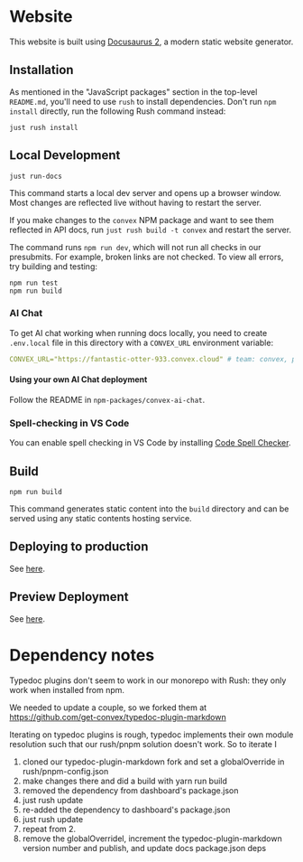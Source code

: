 # Website

This website is built using [Docusaurus 2](https://docusaurus.io/), a modern
static website generator.

## Installation

As mentioned in the "JavaScript packages" section in the top-level `README.md`,
you'll need to use `rush` to install dependencies. Don't run `npm install`
directly, run the following Rush command instead:

```console
just rush install
```

## Local Development

```console
just run-docs
```

This command starts a local dev server and opens up a browser window. Most
changes are reflected live without having to restart the server.

If you make changes to the `convex` NPM package and want to see them reflected
in API docs, run `just rush build -t convex` and restart the server.

The command runs `npm run dev`, which will not run all checks in our presubmits.
For example, broken links are not checked. To view all errors, try building and
testing:

```console
npm run test
npm run build
```

### AI Chat

To get AI chat working when running docs locally, you need to create
`.env.local` file in this directory with a `CONVEX_URL` environment variable:

```yaml
CONVEX_URL="https://fantastic-otter-933.convex.cloud" # team: convex, project: ai-bot
```

#### Using your own AI Chat deployment

Follow the README in `npm-packages/convex-ai-chat`.

### Spell-checking in VS Code

You can enable spell checking in VS Code by installing
[Code Spell Checker](https://marketplace.visualstudio.com/items?itemName=streetsidesoftware.code-spell-checker).

## Build

```console
npm run build
```

This command generates static content into the `build` directory and can be
served using any static contents hosting service.

## Deploying to production

See [here](/ops/services/docs/release.md).

## Preview Deployment

See [here](/ops/services/docs/release.md#preview-deployment).

# Dependency notes

Typedoc plugins don't seem to work in our monorepo with Rush: they only work
when installed from npm.

We needed to update a couple, so we forked them at
https://github.com/get-convex/typedoc-plugin-markdown

Iterating on typedoc plugins is rough, typedoc implements their own module
resolution such that our rush/pnpm solution doesn't work. So to iterate I

1. cloned our typedoc-plugin-markdown fork and set a globalOverride in
   rush/pnpm-config.json
2. make changes there and did a build with yarn run build
3. removed the dependency from dashboard's package.json
4. just rush update
5. re-added the dependency to dashboard's package.json
6. just rush update
7. repeat from 2.
8. remove the globalOverridel, increment the typedoc-plugin-markdown version
   number and publish, and update docs package.json deps
